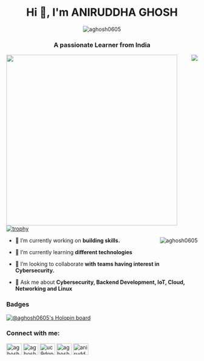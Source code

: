 <h1 align="center">Hi 👋, I'm ANIRUDDHA GHOSH</h1>
<p align="center"> <img src="https://komarev.com/ghpvc/?username=aghosh0605&label=Profile%20views&color=0e75b6&style=flat" alt="aghosh0605" /> </p>
<h3 align="center">A passionate Learner from India</h3>

<!-- Statistics -->

<p align="left">
  <img align="left" src="https://github-readme-stats.vercel.app/api?username=aghosh0605&theme=tokyonight&count_private=true&include_all_commits=true&show_icons=true&custom_title=%23%20GitHub%20Stats%20%E2%9C%85" width="450px"  />
  
  <img align="right" src="https://github-readme-stats.vercel.app/api/top-langs/?username=aghosh0605&theme=tokyonight&layout=compact&langs_count=10&custom_title=%23%20Most%20Used%20Languages%20%F0%9F%91%A8%F0%9F%8F%BD%E2%80%8D%F0%9F%92%BB" />
</p>

<br><br><br><br><br><br><br><br><br><br>

[![trophy](https://github-profile-trophy.vercel.app/?username=aghosh0605&theme=onedark&row=1)](https://github.com/ryo-ma/github-profile-trophy)

<!-- Streak -->
<img align="right" src="https://github-readme-streak-stats.herokuapp.com/?user=aghosh0605&theme=dark" alt="aghosh0605" /></p>

- 🔭 I’m currently working on **building skills.**

- 🌱 I’m currently learning **different technologies**

- 👯 I’m looking to collaborate **with teams having interest in Cybersecurity.**

- 💬 Ask me about **Cybersecurity, Backend Development, IoT, Cloud, Networking and Linux**

### Badges
<!-- BLOG-POST-LIST:START -->
[![@aghosh0605's Holopin board](https://holopin.me/aghosh0605)](https://holopin.io/@aghosh0605)

<h3 align="left">Connect with me:</h3>
<p align="left">
<a href="https://linkedin.com/in/aghosh0605" target="blank"><img align="center" src="https://cdn.jsdelivr.net/npm/simple-icons@3.0.1/icons/linkedin.svg" alt="aghosh0605" height="30" width="40" /></a>
<a href="https://stackoverflow.com/users/15010218/aniruddha-ghosh" target="blank"><img align="center" src="https://cdn.jsdelivr.net/npm/simple-icons@3.0.1/icons/stackoverflow.svg" alt="aghosh0605" height="30" width="40" /></a>
<a href="https://www.youtube.com/@DevSecNetLabs" target="blank"><img align="center" src="https://cdn.jsdelivr.net/npm/simple-icons@3.0.1/icons/youtube.svg" alt="uc9dnpxrsnhznsc3jsfmthqw" height="30" width="40" /></a>
<a href="https://twitter.com/aghosh0605" target="blank"><img align="center" src="https://cdn.jsdelivr.net/npm/simple-icons@3.0.1/icons/twitter.svg" alt="aghosh0605" height="30" width="40" /></a>
<a href="https://instagram.com/aghosh0605" target="blank"><img align="center" src="https://cdn.jsdelivr.net/npm/simple-icons@3.0.1/icons/instagram.svg" alt="aniruddha_ghosh.2001" height="30" width="40" /></a>
</p>
<!-- BLOG-POST-LIST:END -->
